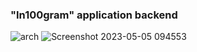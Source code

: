 ### "In100gram" application backend
![arch](https://user-images.githubusercontent.com/63511356/236145067-a148ce89-d9d6-4a3c-91d8-b3c4ca65ec5c.png)
![Screenshot 2023-05-05 094553](https://user-images.githubusercontent.com/63511356/236403408-b247f7a4-ae8a-49e9-a956-bfb4191f05ee.png)
